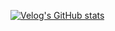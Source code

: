  [![Velog's GitHub stats](https://velog-readme-stats.vercel.app/api/list?name=geon_km)](https://velog.io/@geon_km) 
